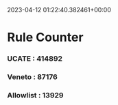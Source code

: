 2023-04-12 01:22:40.382461+00:00
# Rule Counter 
 ### UCATE : 414892

 ### Veneto : 87176

 ### Allowlist : 13929